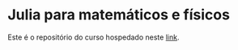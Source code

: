 # Julia para matemáticos e físicos

Este é o repositório do curso hospedado neste [link](http://datajulia.hitcursos.com.br/).

